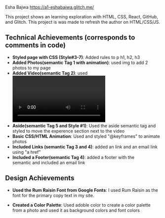 Esha Bajwa
https://a1-eshabajwa.glitch.me/

This project shows an learning exploration with HTML, CSS, React, GitHub, and Glitch. This project is was made to refresh the author on HTML/CSS/JS.

## Technical Achievements (corresponds to comments in code)
- **Styled page with CSS (Style#3-7)**: Added rules to p h1, h2, h3 
- **Added Photos(semantic Tag 1 with animation)**: used img to add 2 photos to my page
- **Added Video(semantic Tag 2)**: used <video> to add an mp4 video to my page
- **Aside(semantic Tag 5 and Style #1)**: Used the aside semantic tag and styled to move the experence section next to the video 
- **Basic CSS/HTML Animation**: Used and styled "@keyframes" to animate photos 
- **Included Links (semantic Tag 3 and 4)**: added an link and an email link using "a href"
- **Included a Footer(semantic Tag 4)**: added a footer with the <footer> semantic and included an email link

## Design Achievements
- **Used the Rum Raisin Font from Google Fonts**: I used Rum Raisin as the font for the primary copy text in my site.

- **Created a Color Palette**: Used adoble color to create a color palette from a photo and used it as background colors and font colors


